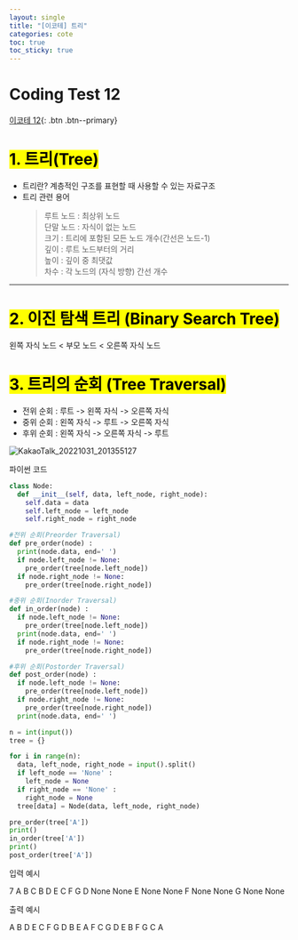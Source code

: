 ```yaml
---
layout: single
title: "[이코테] 트리"
categories: cote
toc: true
toc_sticky: true
---
```


# Coding Test 12

[이코테 12](https://www.youtube.com/watch?v=i5yHkP1jQmo&list=PLRx0vPvlEmdAghTr5mXQxGpHjWqSz0dgC&index=12){: .btn .btn--primary}

# <mark class="pink">1. 트리(Tree)</mark>

- 트리란? 계층적인 구조를 표현할 때 사용할 수 있는 자료구조
- 트리 관련 용어
  > 루트 노드 : 최상위 노드  
  > 단말 노드 : 자식이 없는 노드  
  > 크기 : 트리에 포함된 모든 노드 개수(간선은 노드-1)  
  > 깊이 : 루트 노드부터의 거리  
  > 높이 : 깊이 중 최댓값  
  > 차수 : 각 노드의 (자식 방향) 간선 개수

---

# <mark class="pink">2. 이진 탐색 트리 (Binary Search Tree)</mark>

왼쪽 자식 노드 < 부모 노드 < 오른쪽 자식 노드

# <mark class="pink">3. 트리의 순회 (Tree Traversal)</mark>

- 전위 순회 : 루트 -> 왼쪽 자식 -> 오른쪽 자식
- 중위 순회 : 왼쪽 자식 -> 루트 -> 오른쪽 자식
- 후위 순회 : 왼쪽 자식 -> 오른쪽 자식 -> 루트

![KakaoTalk_20221031_201355127](https://user-images.githubusercontent.com/63334368/198999784-b139149a-9d4f-4a5e-9e0e-b7b1be720569.png)

파이썬 코드

```python
class Node:
  def __init__(self, data, left_node, right_node):
    self.data = data
    self.left_node = left_node
    self.right_node = right_node

#전위 순회(Preorder Traversal)
def pre_order(node) :
  print(node.data, end=' ')
  if node.left_node != None:
    pre_order(tree[node.left_node])
  if node.right_node != None:
    pre_order(tree[node.right_node])

#중위 순회(Inorder Traversal)
def in_order(node) :
  if node.left_node != None:
    pre_order(tree[node.left_node])
  print(node.data, end=' ')
  if node.right_node != None:
    pre_order(tree[node.right_node])

#후위 순회(Postorder Traversal)
def post_order(node) :
  if node.left_node != None:
    pre_order(tree[node.left_node])
  if node.right_node != None:
    pre_order(tree[node.right_node])
  print(node.data, end=' ')

n = int(input())
tree = {}

for i in range(n):
  data, left_node, right_node = input().split()
  if left_node == 'None' :
    left_node = None
  if right_node == 'None' :
    right_node = None
  tree[data] = Node(data, left_node, right_node)

pre_order(tree['A'])
print()
in_order(tree['A'])
print()
post_order(tree['A'])
```

입력 예시

7
A B C
B D E
C F G
D None None
E None None
F None None
G None None

출력 예시

A B D E C F G
D B E A F C G
D E B F G C A
